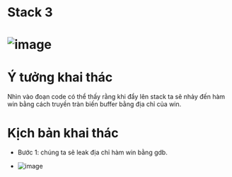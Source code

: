 # Stack 3

# ![image](https://user-images.githubusercontent.com/91616280/188245443-57424efc-04bd-43ec-8966-9c3c76ce100f.png)

# Ý tưởng khai thác
Nhìn vào đoạn code có thể thấy rằng khi đẩy lên stack ta sẽ nhảy đến hàm win bằng cách truyền tràn biến buffer bằng địa chỉ của win.

# Kịch bản khai thác

- Bước 1: chúng ta sẽ leak địa chỉ hàm win bằng gdb.

- ![image](https://user-images.githubusercontent.com/91616280/188245479-001f68c1-0068-43dd-bdf0-3d60103c4c86.png)
